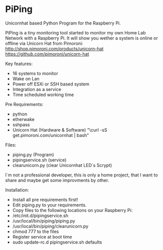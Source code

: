 # PiPing
Unicornhat based Python Program for the Raspberry Pi.

PiPing is a tiny monitoring tool started to monitor my own Home Lab Network with a Raspberry Pi.
It will show you wether a system is online or offline via Unicorn Hat from Pimoroni:
http://shop.pimoroni.com/products/unicorn-hat
https://github.com/pimoroni/unicorn-hat

Key features:
- 16 systems to monitor
- Wake on Lan 
- Power off ESXi or SSH based system
- Integration as a service
- Time scheduled working time

Pre Requirements:
- python 
- etherwake
- sshpass
- Unicorn Hat (Hardware & Software) "\curl -sS get.pimoroni.com/unicornhat | bash"

Files:
- piping.py (Program)
- pipingservice.sh (service)
- clearunicorn.py (clear Unicornhat LED´s Scrypt)

I´m not a professional developer, this is only a home project, that I want to share and maybe get some improvments by other.

Installation:
- Install all pre requirements first!
- Edit piping.py to your requirements.
- Copy files to the following locations on your Raspberry Pi:
- /etc/init.d/pipingservice.sh
- /usr/local/bin/piping/piping.py
- /usr/local/bin/piping/clearunicorn.py
- chmod 777 to the files
- Register service at boot time
- sudo update-rc.d pipingservice.sh defaults
